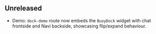 ## Unreleased

- Demo: `dock-demo` route now embeds the `BuoyDock` widget with chat frontside and Navi backside, showcasing flip/expand behaviour.

